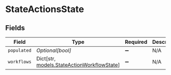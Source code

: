 # StateActionsState


## Fields

| Field                                                                               | Type                                                                                | Required                                                                            | Description                                                                         |
| ----------------------------------------------------------------------------------- | ----------------------------------------------------------------------------------- | ----------------------------------------------------------------------------------- | ----------------------------------------------------------------------------------- |
| `populated`                                                                         | *Optional[bool]*                                                                    | :heavy_minus_sign:                                                                  | N/A                                                                                 |
| `workflows`                                                                         | Dict[str, [models.StateActionWorkflowState](../models/stateactionworkflowstate.md)] | :heavy_minus_sign:                                                                  | N/A                                                                                 |
